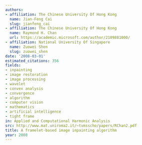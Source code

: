 ```yaml
---
authors:
- affiliation: The Chinese University Of Hong Kong
  name: Jian-Feng Cai
  slug: jianfeng_cai
- affiliation: The Chinese University Of Hong Kong
  name: Raymond H. Chan
  url: https://academic.microsoft.com/author/2109881000/
- affiliation: National University Of Singapore
  name: Zuowei Shen
  slug: zuowei_shen
date: '2008-03-01'
estimated_citations: 356
fields:
- inpainting
- image restoration
- image processing
- wavelet
- convex analysis
- convergence
- algorithm
- computer vision
- mathematics
- artificial intelligence
- tight frame
in: Applied and Computational Harmonic Analysis
src: http://www.mat.uniroma2.it/~tvmsscho/papers/RChan2.pdf
title: A framelet-based image inpainting algorithm
year: 2008
---
```

